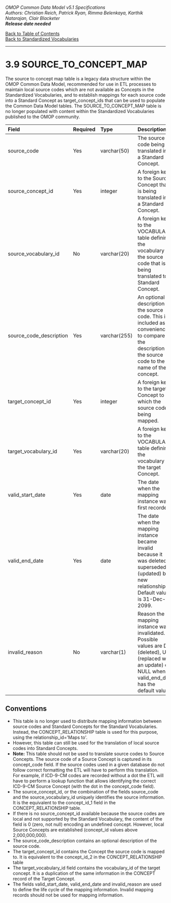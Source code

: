 *OMOP Common Data Model v5.1 Specifications*
<br>*Authors: Christian Reich, Patrick Ryan, Rimma Belenkaya, Karthik Natarajan, Clair Blacketer*
<br>***Release date needed***

[Back to Table of Contents](https://github.com/OHDSI/CommonDataModel/blob/master/Documentation/TableofContents.md)
<br>[Back to Standardized Vocabularies](StandardizedVocabularies.md)

---

# 3.9 SOURCE_TO_CONCEPT_MAP

The source to concept map table is a legacy data structure within the OMOP Common Data Model, recommended for use in ETL processes to maintain local source codes which are not available as Concepts in the Standardized Vocabularies, and to establish mappings for each source code into a Standard Concept as target_concept_ids that can be used to populate the Common Data Model tables. The SOURCE_TO_CONCEPT_MAP table is no longer populated with content within the Standardized Vocabularies published to the OMOP community. 

Field|Required|Type|Description
:---|:----|:---|:----
|source_code|Yes|varchar(50)|The source code being translated into a Standard Concept.|
|source_concept_id|Yes|integer|A foreign key to the Source Concept that is being translated into a Standard Concept.|
|source_vocabulary_id|No|varchar(20)|A foreign key to the VOCABULARY table defining the vocabulary of the source code that is being translated to a Standard Concept.|
|source_code_description|Yes|varchar(255)|An optional description for the source code. This is included as a convenience to compare the description of the source code to the name of the concept.|
|target_concept_id|Yes|integer|A foreign key to the target Concept to which the source code is being mapped.|
|target_vocabulary_id|Yes|varchar(20)|A foreign key to the VOCABULARY table defining the vocabulary of the target Concept.|
|valid_start_date|Yes|date|The date when the mapping instance was first recorded.|
|valid_end_date|Yes|date|The date when the mapping instance became invalid because it was deleted or superseded (updated) by a new relationship. Default value is 31-Dec-2099.|
|invalid_reason|No|varchar(1)|Reason the mapping instance was invalidated. Possible values are D (deleted), U (replaced with an update) or NULL when valid_end_date has the default value.|

## Conventions 

  * This table is no longer used to distribute mapping information between source codes and Standard Concepts for the Standard Vocabularies. Instead, the CONCEPT_RELATIONSHIP table is used for this purpose, using the relationship_id='Maps to'.
  * However, this table can still be used for the translation of local source codes into Standard Concepts.
  * **Note:** This table should not be used to translate source codes to Source Concepts. The source code of a Source Concept is captured in its concept_code field. If the source codes used in a given database do not follow correct formatting the ETL will have to perform this translation. For example, if ICD-9-CM codes are recorded without a dot the ETL will have to perform a lookup function that allows identifying the correct ICD-9-CM Source Concept (with the dot in the concept_code field).
  * The source_concept_id, or the combination of the fields source_code and the source_vocabulary_id uniquely identifies the source information. It is the equivalent to the concept_id_1 field in the CONCEPT_RELATIONSHIP table.
  * If there is no source_concept_id available because the source codes are local and not supported by the Standard Vocabulary, the content of the field is 0 (zero, not null) encoding an undefined concept. However, local Source Concepts are established (concept_id values above 2,000,000,000).
  * The source_code_description contains an optional description of the source code.
  * The target_concept_id contains the Concept the source code is mapped to. It is equivalent to the concept_id_2 in the CONCEPT_RELATIONSHIP table 
  * The target_vocabulary_id field contains the vocabulary_id of the target concept. It is a duplication of the same information in the CONCEPT record of the Target Concept.
  * The fields valid_start_date, valid_end_date and invalid_reason are used to define the life cycle of the mapping information. Invalid mapping records should not be used for mapping information.
